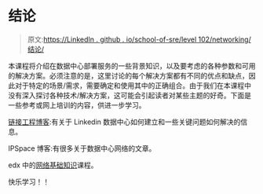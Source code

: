 # 结论

> 原文:[https://LinkedIn . github . io/school-of-sre/level 102/networking/结论/](https://linkedin.github.io/school-of-sre/level102/networking/conclusion/)

本课程将介绍在数据中心部署服务的一些背景知识，以及要考虑的各种参数和可用的解决方案。必须注意的是，这里讨论的每个解决方案都有不同的优点和缺点，因此对于特定的场景/需求，需要确定和使用其中的正确组合。由于我们在本课程中没有深入探讨各种技术/解决方案，这可能会引起读者对某些主题的好奇。下面是一些参考或网上培训的内容，供进一步学习。

[链接工程博客](https://engineering.linkedin.com/blog/topic/datacenter):有关于 Linkedin 数据中心如何建立和一些关键问题如何解决的信息。

IPSpace 博客:有很多关于数据中心网络的文章。

edx 中的[网络基础知识](https://www.edx.org/course/introduction-to-networking)课程。

快乐学习！！